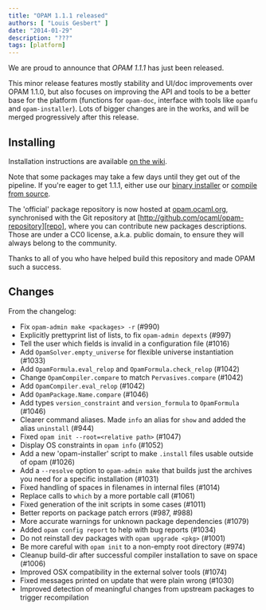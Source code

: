 ```yaml
---
title: "OPAM 1.1.1 released"
authors: [ "Louis Gesbert" ]
date: "2014-01-29"
description: "???"
tags: [platform]
---
```


We are proud to announce that *OPAM 1.1.1* has just been released.

This minor release features mostly stability and UI/doc improvements over
OPAM 1.1.0, but also focuses on improving the API and tools to be a better
base for the platform (functions for `opam-doc`, interface with tools like
`opamfu` and `opam-installer`). Lots of bigger changes are in the works, and
will be merged progressively after this release.


## Installing ##

Installation instructions are available
[on the wiki](http://opam.ocaml.org/doc/Quick_Install.html).

Note that some packages may take a few days until they get out of the
pipeline. If you're eager to get 1.1.1, either use our
[binary installer](https://raw.github.com/ocaml/opam/master/shell/opam_installer.sh) or
[compile from source](https://github.com/ocaml/opam/releases/tag/1.1.1).

The 'official' package repository is now hosted at [opam.ocaml.org][],
synchronised with the Git repository at
[http://github.com/ocaml/opam-repository][repo],
where you can contribute new packages descriptions. Those are under a CC0
license, a.k.a. public domain, to ensure they will always belong to the
community.

Thanks to all of you who have helped build this repository and made OPAM
such a success.

## Changes ##

From the changelog:  
* Fix `opam-admin make <packages> -r` (#990)
* Explicitly prettyprint list of lists, to fix `opam-admin depexts` (#997)
* Tell the user which fields is invalid in a configuration file (#1016)
* Add `OpamSolver.empty_universe` for flexible universe instantiation (#1033)
* Add `OpamFormula.eval_relop` and `OpamFormula.check_relop` (#1042)
* Change `OpamCompiler.compare` to match `Pervasives.compare` (#1042)
* Add `OpamCompiler.eval_relop` (#1042)
* Add `OpamPackage.Name.compare` (#1046)
* Add types `version_constraint` and `version_formula` to `OpamFormula` (#1046)
* Clearer command aliases. Made `info` an alias for `show` and added the alias
 `uninstall` (#944)
* Fixed `opam init --root=<relative path>` (#1047)
* Display OS constraints in `opam info` (#1052)
* Add a new 'opam-installer' script to make `.install` files usable outside of opam (#1026)
* Add a `--resolve` option to `opam-admin make` that builds just the archives you need for a specific installation (#1031)
* Fixed handling of spaces in filenames in internal files (#1014)
* Replace calls to `which` by a more portable call (#1061)
* Fixed generation of the init scripts in some cases (#1011)
* Better reports on package patch errors (#987, #988)
* More accurate warnings for unknown package dependencies (#1079)
* Added `opam config report` to help with bug reports (#1034)
* Do not reinstall dev packages with `opam upgrade <pkg>` (#1001)
* Be more careful with `opam init` to a non-empty root directory (#974)
* Cleanup build-dir after successful compiler installation to save on space (#1006)
* Improved OSX compatibility in the external solver tools (#1074)
* Fixed messages printed on update that were plain wrong (#1030)
* Improved detection of meaningful changes from upstream packages to trigger recompilation

[opam.ocaml.org]: https://opam.ocaml.org
[repo]: http://github.com/ocaml/opam-repository
